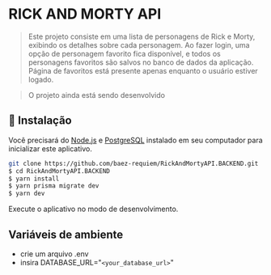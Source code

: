 # RICK AND MORTY API

> Este projeto consiste em uma lista de personagens de Rick e Morty, exibindo os detalhes sobre cada personagem.
> Ao fazer login, uma opção de personagem favorito fica disponível, e todos os personagens favoritos são salvos no banco de dados da aplicação.
> Página de favoritos está presente apenas enquanto o usuário estiver logado.

> O projeto ainda está sendo desenvolvido

## 🚀 Instalação

Você precisará do [Node.js](https://nodejs.org) e [PostgreSQL](https://www.postgresql.org/) instalado em seu computador para inicializar este aplicativo.

```bash
git clone https://github.com/baez-requiem/RickAndMortyAPI.BACKEND.git
$ cd RickAndMortyAPI.BACKEND
$ yarn install
$ yarn prisma migrate dev
$ yarn dev
```

Execute o aplicativo no modo de desenvolvimento.<br/>

## Variáveis de ambiente

* crie um arquivo .env
* insira DATABASE_URL="`<your_database_url>`"